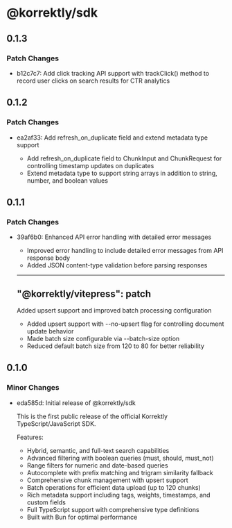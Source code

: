 # @korrektly/sdk

## 0.1.3

### Patch Changes

- b12c7c7: Add click tracking API support with trackClick() method to record user clicks on search results for CTR analytics

## 0.1.2

### Patch Changes

- ea2af33: Add refresh_on_duplicate field and extend metadata type support

  - Add refresh_on_duplicate field to ChunkInput and ChunkRequest for controlling timestamp updates on duplicates
  - Extend metadata type to support string arrays in addition to string, number, and boolean values

## 0.1.1

### Patch Changes

- 39af6b0: Enhanced API error handling with detailed error messages

  - Improved error handling to include detailed error messages from API response body
  - Added JSON content-type validation before parsing responses

  ***

  ## "@korrektly/vitepress": patch

  Added upsert support and improved batch processing configuration

  - Added upsert support with --no-upsert flag for controlling document update behavior
  - Made batch size configurable via --batch-size option
  - Reduced default batch size from 120 to 80 for better reliability

## 0.1.0

### Minor Changes

- eda585d: Initial release of @korrektly/sdk

  This is the first public release of the official Korrektly TypeScript/JavaScript SDK.

  Features:

  - Hybrid, semantic, and full-text search capabilities
  - Advanced filtering with boolean queries (must, should, must_not)
  - Range filters for numeric and date-based queries
  - Autocomplete with prefix matching and trigram similarity fallback
  - Comprehensive chunk management with upsert support
  - Batch operations for efficient data upload (up to 120 chunks)
  - Rich metadata support including tags, weights, timestamps, and custom fields
  - Full TypeScript support with comprehensive type definitions
  - Built with Bun for optimal performance
